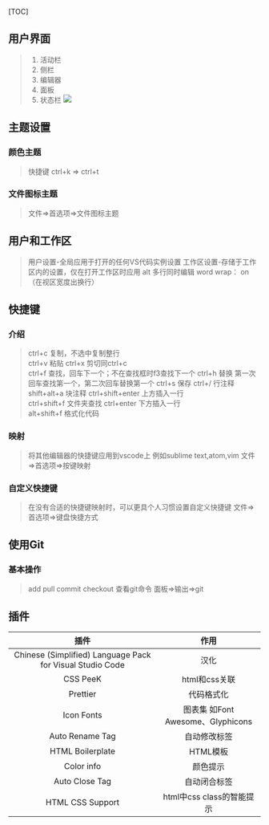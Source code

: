 [TOC]
## 用户界面
>1. 活动栏
>2. 侧栏
>3. 编辑器
>4. 面板
>5. 状态栏
![](http://guanxiaoman.cn-sh2.ufileos.com/vscode%2Fvscode-1.png)

## 主题设置
### 颜色主题
> 快捷键 ctrl+k => ctrl+t
### 文件图标主题
> 文件=>首选项=>文件图标主题

## 用户和工作区
>用户设置-全局应用于打开的任何VS代码实例设置
工作区设置-存储于工作区内的设置，仅在打开工作区时应用
alt 多行同时编辑
word wrap： on （在视区宽度出换行）

## 快捷键
### 介绍
>ctrl+c  复制，不选中复制整行    
ctrl+v  粘贴
ctrl+x  剪切同ctrl+c    
ctrl+f  查找，回车下一个；不在查找框时f3查找下一个
ctrl+h  替换 第一次回车查找第一个，第二次回车替换第一个
ctrl+s  保存
ctrl+/  行注释    
shift+alt+a 块注释
ctrl+shift+enter    上方插入一行    
ctrl+shift+f    文件夹查找
ctrl+enter  下方插入一行    
alt+shift+f 格式化代码

### 映射
> 将其他编辑器的快捷键应用到vscode上
例如sublime text,atom,vim
文件=>首选项=>按键映射

### 自定义快捷键
> 在没有合适的快捷键映射时，可以更具个人习惯设置自定义快捷键
文件=>首选项=>键盘快捷方式

## 使用Git
### 基本操作
> add pull
commit checkout
>查看git命令
 面板=>输出=>git  

## 插件
|插件|作用|
|:--:|:--:|
|Chinese (Simplified) Language Pack for Visual Studio Code|汉化|
|CSS PeeK|html和css关联|
|Prettier|代码格式化|
|Icon Fonts|图表集 如Font Awesome、Glyphicons|
|Auto Rename Tag|自动修改标签|
|HTML Boilerplate|HTML模板|
|Color info|颜色提示|
|Auto Close Tag|自动闭合标签|
|HTML CSS Support|html中css class的智能提示|